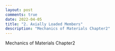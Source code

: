 ```yaml
---
layout: post
comments: true
date: 2022-04-05
title: "2. Axially Loaded Members"
description: "Mechanics of Materials Chapter2"
---
```


Mechanics of Materials Chapter2
